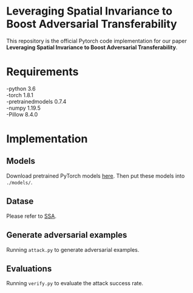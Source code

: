 # Leveraging Spatial Invariance to Boost Adversarial Transferability
This repository is the official Pytorch code implementation for our paper __Leveraging Spatial Invariance to Boost Adversarial Transferability__.

# Requirements
-python 3.6  
-torch 1.8.1  
-pretrainedmodels 0.7.4  
-numpy 1.19.5  
-Pillow 8.4.0  

# Implementation

## Models
Download pretrained PyTorch models [here](https://github.com/ylhz/tf_to_pytorch_model). Then put these models into `./models/`.

## Datase
Please refer to [SSA](https://github.com/yuyang-long/SSA).

## Generate adversarial examples
Running `attack.py` to generate adversarial examples.

## Evaluations
Running `verify.py` to evaluate the attack success rate.


